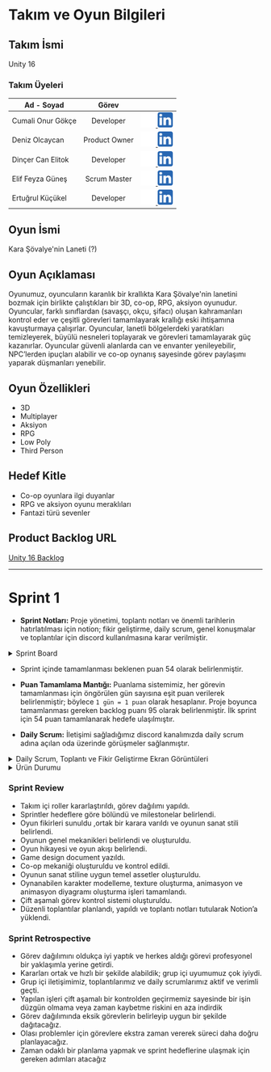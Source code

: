 # Takım ve Oyun Bilgileri
## Takım İsmi
Unity 16
### Takım Üyeleri
| Ad - Soyad    | Görev           |  |
| ------------- |:-------------:| -----:|
| Cumali Onur Gökçe     | Developer | <a href="https://github.com/10urgke" target="_blank"> <img src="./ReadmeFolder/github.png" alt="GitHub" width="30" height="30"> </a> <a href="https://www.linkedin.com/in/cumali-onur-g%C3%B6k%C3%A7e-791b5b21b/" target="_blank"> <img src="./ReadmeFolder/linkedin.png" alt="GitHub" width="30" height="30"> </a> |
| Deniz Olcaycan   | Product Owner | <a href="https://github.com/beybiliboi" target="_blank"> <img src="./ReadmeFolder/github.png" alt="GitHub" width="30" height="30"> </a> <a href="https://www.linkedin.com/in/denizolcaycan/" target="_blank"> <img src="./ReadmeFolder/linkedin.png" alt="GitHub" width="30" height="30"> </a>  |
| Dinçer Can Elitok    | Developer      | <a href="https://github.com/DincerCanElitok" target="_blank"> <img src="./ReadmeFolder/github.png" alt="GitHub" width="30" height="30"> </a> <a href="https://www.linkedin.com/in/dincer-can-elitok/" target="_blank"> <img src="./ReadmeFolder/linkedin.png" alt="GitHub" width="30" height="30"> </a>  |
| Elif Feyza Güneş | Scrum Master      | <a href="https://github.com/feyza11" target="_blank"> <img src="./ReadmeFolder/github.png" alt="GitHub" width="30" height="30"> </a> <a href="https://www.linkedin.com/in/eliffeyzag%C3%BCne%C5%9F000/" target="_blank"> <img src="./ReadmeFolder/linkedin.png" alt="GitHub" width="30" height="30"> </a>  |
| Ertuğrul Küçükel | Developer     | <a href="https://github.com/ert2855" target="_blank"> <img src="./ReadmeFolder/github.png" alt="GitHub" width="30" height="30"> </a> <a href="https://www.linkedin.com/in/ertu%C4%9Frul-k%C3%BC%C3%A7%C3%BCkel-bb20281a7/" target="_blank"> <img src="./ReadmeFolder/linkedin.png" alt="GitHub" width="30" height="30"> </a>  |
## Oyun İsmi
Kara Şövalye'nin Laneti (?)

## Oyun Açıklaması
Oyunumuz, oyuncuların karanlık bir krallıkta Kara Şövalye'nin lanetini bozmak için birlikte çalıştıkları bir 3D, co-op, RPG, aksiyon oyunudur. Oyuncular, farklı sınıflardan (savaşçı, okçu, şifacı) oluşan kahramanları kontrol eder ve çeşitli görevleri tamamlayarak krallığı eski ihtişamına kavuşturmaya çalışırlar. Oyuncular, lanetli bölgelerdeki yaratıkları temizleyerek, büyülü nesneleri toplayarak ve görevleri tamamlayarak güç kazanırlar. Oyuncular güvenli alanlarda can ve envanter yenileyebilir, NPC’lerden ipuçları alabilir ve co-op oynanış sayesinde görev paylaşımı yaparak düşmanları yenebilir.
## Oyun Özellikleri
* 3D
* Multiplayer
* Aksiyon
* RPG
* Low Poly
* Third Person
## Hedef Kitle
* Co-op oyunlara ilgi duyanlar
* RPG ve aksiyon oyunu meraklıları
* Fantazi türü sevenler
  
## Product Backlog URL
[Unity 16 Backlog](https://docs.google.com/document/d/1wK893vqR6YeycGxKqYDaTwcV0PMFjQAu2SJLVI77iBM/edit#heading=h.xvg4yuhgwkhp)

---
# Sprint 1
* **Sprint Notları:** Proje yönetimi, toplantı notları ve önemli tarihlerin hatırlatılması için notion; fikir geliştirme, daily scrum, genel konuşmalar ve toplantılar için discord kullanılmasına karar verilmiştir.
<details>
  <summary>Sprint Board</summary>
  
  ### Sprint Board
![Adsız tasarım (10)](https://github.com/10urgke/OUABootcamp/assets/54245938/abf1d01a-0976-4319-a74d-9bb30126da81)
</details>

* Sprint içinde tamamlanması beklenen puan 54 olarak belirlenmiştir.
  
* **Puan Tamamlama Mantığı:** Puanlama sistemimiz, her görevin tamamlanması için öngörülen gün sayısına eşit puan verilerek belirlenmiştir; böylece `1 gün = 1 puan` olarak hesaplanır. Proje boyunca tamamlanması gereken backlog puanı 95 olarak belirlenmiştir. İlk sprint için 54 puan tamamlanarak hedefe ulaşılmıştır.
  
* **Daily Scrum:** İletişimi sağladığımız discord kanalımızda daily scrum adına açılan oda üzerinde görüşmeler sağlanmıştır.
<details>
  <summary>Daily Scrum, Toplantı ve Fikir Geliştirme Ekran Görüntüleri</summary>
  
  ### Daily Scrum
![Adsız tasarım (10)](https://github.com/10urgke/OUABootcamp/assets/54245938/223e36cc-93ad-483b-a4d9-81d84ea3d37b)

  ### Toplantı
![Adsız tasarım (11)](https://github.com/10urgke/OUABootcamp/assets/54245938/bd2fdf70-b692-4830-b024-c7c7831544ff)

  ### Fikir Geliştirme
![Adsız tasarım (11)](https://github.com/10urgke/OUABootcamp/assets/54245938/1f2e4ae6-4632-4641-b4ba-a2fae0e769f3)

</details>

<details>
  <summary>Ürün Durumu</summary>
  
  ### Karakterler
![Adsız tasarım (10)](https://github.com/10urgke/OUABootcamp/assets/54245938/4d460075-f7c3-4aff-b0ab-602a566a871d)

   ### Yapılar
![Adsız tasarım (11)](https://github.com/10urgke/OUABootcamp/assets/54245938/d4daccbe-2e3e-4f0e-85a6-5498ad031569)

  ### Harita Taslağı 
![Adsız tasarım (11)](https://github.com/10urgke/OUABootcamp/assets/54245938/e966de34-7bd2-4ba7-a88b-caf380c55d7f)


</details>

### Sprint Review

- Takım içi roller kararlaştırıldı, görev dağılımı yapıldı.
- Sprintler hedeflere göre bölündü ve milestonelar belirlendi.
- Oyun fikirleri sunuldu ,ortak bir karara varıldı ve oyunun sanat stili belirlendi.
- Oyunun genel mekanikleri belirlendi ve oluşturuldu.
- Oyun hikayesi ve oyun akışı belirlendi.
- Game design document yazıldı.
- Co-op mekaniği oluşturuldu ve kontrol edildi.
- Oyunun sanat stiline uygun temel assetler oluşturuldu.
- Oynanabilen karakter modelleme, texture oluşturma, animasyon ve animasyon diyagramı oluşturma işleri tamamlandı.
- Çift aşamalı görev kontrol sistemi oluşturuldu.
- Düzenli toplantılar planlandı, yapıldı ve toplantı notları tutularak Notion’a yüklendi.

### Sprint Retrospective

- Görev dağılımını oldukça iyi yaptık ve herkes aldığı görevi profesyonel bir yaklaşımla yerine getirdi.
- Kararları ortak ve hızlı bir şekilde alabildik; grup içi uyumumuz çok iyiydi.
- Grup içi iletişimimiz, toplantılarımız ve daily scrumlarımız aktif ve verimli geçti.
- Yapılan işleri çift aşamalı bir kontrolden geçirmemiz sayesinde bir işin düzgün olmama veya zaman kaybetme riskini en aza indirdik
- Görev dağılımında eksik görevlerin belirleyip uygun bir şekilde dağıtacağız.
- Olası problemler için görevlere ekstra zaman vererek süreci daha doğru planlayacağız.
- Zaman odaklı bir planlama yapmak ve sprint hedeflerine ulaşmak için gereken adımları atacağız










